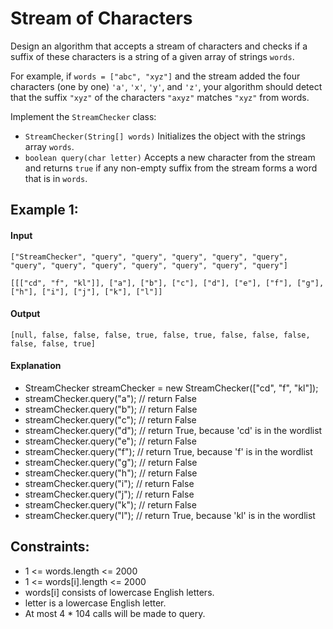# Stream of Characters

Design an algorithm that accepts a stream of characters and checks if a suffix of these characters is a string of a given array of strings `words`.

For example, if `words = ["abc", "xyz"]` and the stream added the four characters (one by one) `'a'`, `'x'`, `'y'`, and `'z'`, your algorithm should detect that the suffix `"xyz"` of the characters `"axyz"` matches `"xyz"` from words.

Implement the `StreamChecker` class:
- `StreamChecker(String[] words)` Initializes the object with the strings array `words`.
- `boolean query(char letter)` Accepts a new character from the stream and returns `true` if any non-empty suffix from the stream forms a word that is in `words`.
 


## Example 1:

#### Input

`["StreamChecker", "query", "query", "query", "query", "query", "query", "query", "query", "query", "query", "query", "query"]`

`[[["cd", "f", "kl"]], ["a"], ["b"], ["c"], ["d"], ["e"], ["f"], ["g"], ["h"], ["i"], ["j"], ["k"], ["l"]]`

#### Output

`[null, false, false, false, true, false, true, false, false, false, false, false, true]`

#### Explanation
- StreamChecker streamChecker = new StreamChecker(["cd", "f", "kl"]);
- streamChecker.query("a"); // return False
- streamChecker.query("b"); // return False
- streamChecker.query("c"); // return False
- streamChecker.query("d"); // return True, because 'cd' is in the wordlist
- streamChecker.query("e"); // return False
- streamChecker.query("f"); // return True, because 'f' is in the wordlist
- streamChecker.query("g"); // return False
- streamChecker.query("h"); // return False
- streamChecker.query("i"); // return False
- streamChecker.query("j"); // return False
- streamChecker.query("k"); // return False
- streamChecker.query("l"); // return True, because 'kl' is in the wordlist
 


## Constraints:
- 1 <= words.length <= 2000
- 1 <= words[i].length <= 2000
- words[i] consists of lowercase English letters.
- letter is a lowercase English letter.
- At most 4 * 104 calls will be made to query.
